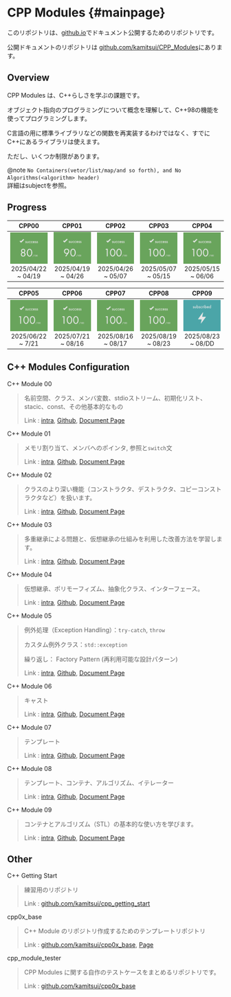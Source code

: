# CPP Modules {#mainpage}

このリポジトリは、[github.io](https://kamitsui.github.io/CPP_Modules/)でドキュメント公開するためのリポジトリです。

公開ドキュメントのリポジトリは [github.com/kamitsui/CPP_Modules](https://github.com/kamitsui/CPP_Modules)にあります。

## Overview

CPP Modules は、C++らしさを学ぶの課題です。

オブジェクト指向のプログラミングについて概念を理解して、C++98の機能を使ってプログラミングします。

C言語の用に標準ライブラリなどの関数を再実装するわけではなく、すでにC++にあるライブラリは使えます。

ただし、いくつか制限があります。

@note
`No Containers(vetor/list/map/and so forth), and No Algorithms(<algorithm> header)`
<br>
詳細はsubjectを参照。

## Progress

| CPP00 | CPP01 | CPP02 | CPP03 | CPP04 |
|:---:|:---:|:---:|:---:|:---:|
| ![image](docs/images/score_80.png) <br>2025/04/22 ~ 04/19 | ![image](docs/images/score_90.png) <br>2025/04/19 ~ 04/26 | ![image](docs/images/score_100.png) <br>2025/04/26 ~ 05/07 | ![image](docs/images/score_100.png) <br>2025/05/07 ~ 05/15 | ![image](docs/images/score_100.png) <br>2025/05/15 ~ 06/06 |

| CPP05 | CPP06 | CPP07 | CPP08 | CPP09 |
|:---:|:---:|:---:|:---:|:---:|
| ![image](docs/images/score_100.png) <br>2025/06/22 ~ 7/21 | ![image](docs/images/score_100.png) <br>2025/07/21 ~ 08/16 | ![image](docs/images/score_100.png) <br>2025/08/16 ~ 08/17 | ![image](docs/images/score_100.png) <br>2025/08/19 ~ 08/23 | ![image](docs/images/in_progress.png) <br>2025/08/23 ~ 08/DD |

## C++ Modules Configuration

C++ Module 00
> 名前空間、クラス、メンバ変数、stdioストリーム、初期化リスト、stacic、const、その他基本的なもの
>
> Link : [intra](https://projects.intra.42.fr/cpp-module-00/kamitsui),
> [Github](https://github.com/kamitsui/cpp00),
> [Document Page](https://kamitsui.github.io/cpp00/)

C++ Module 01
> メモリ割り当て、メンバへのポインタ, 参照と`switch`文
>
> Link : [intra](https://projects.intra.42.fr/cpp-module-01/kamitsui),
> [Github](https://github.com/kamitsui/cpp01),
> [Document Page](https://kamitsui.github.io/cpp01/)

C++ Module 02
> クラスのより深い機能（コンストラクタ、デストラクタ、コピーコンストラクタなど）を扱います。
>
> Link : [intra](https://projects.intra.42.fr/cpp-module-02/kamitsui),
> [Github](https://github.com/kamitsui/cpp02),
> [Document Page](https://kamitsui.github.io/cpp02/)

C++ Module 03
> 多重継承による問題と、仮想継承の仕組みを利用した改善方法を学習します。
>
> Link : [intra](https://projects.intra.42.fr/cpp-module-03/kamitsui),
> [Github](https://github.com/kamitsui/cpp03),
> [Document Page](https://kamitsui.github.io/cpp03/)

C++ Module 04
> 仮想継承、ポリモーフィズム、抽象化クラス、インターフェース。
>
> Link : [intra](https://projects.intra.42.fr/cpp-module-04/kamitsui),
> [Github](https://github.com/kamitsui/cpp04),
> [Document Page](https://kamitsui.github.io/cpp04/)

C++ Module 05
> 例外処理（Exception Handling）：`try-catch`, `throw`
>
> カスタム例外クラス：`std::exception`
>
> 繰り返し： Factory Pattern (再利用可能な設計パターン)
>
> Link : [intra](https://projects.intra.42.fr/cpp-module-05/kamitsui),
> [Github](https://github.com/kamitsui/cpp05),
> [Document Page](https://kamitsui.github.io/cpp05/)

C++ Module 06
> キャスト
>
> Link : [intra](https://projects.intra.42.fr/cpp-module-06/kamitsui),
> [Github](https://github.com/kamitsui/cpp06),
> [Document Page](https://kamitsui.github.io/cpp06/)

C++ Module 07
> テンプレート
>
> Link : [intra](https://projects.intra.42.fr/cpp-module-07/kamitsui),
> [Github](https://github.com/kamitsui/cpp07),
> [Document Page](https://kamitsui.github.io/cpp07/)

C++ Module 08
> テンプレート、コンテナ、アルゴリズム、イテレーター
>
> Link : [intra](https://projects.intra.42.fr/cpp-module-08/kamitsui),
> [Github](https://github.com/kamitsui/cpp08),
> [Document Page](https://kamitsui.github.io/cpp08/)

C++ Module 09
> コンテナとアルゴリズム（STL）の基本的な使い方を学びます。
>
> Link : [intra](https://projects.intra.42.fr/cpp-module-09/kamitsui),
> [Github](https://github.com/kamitsui/cpp09),
> [Document Page](https://kamitsui.github.io/cpp09/)

## Other

C++ Getting Start
> 練習用のリポジトリ
>
> Link : [github.com/kamitsui/cpp_getting_start](https://github.com/kamitsui/cpp_getting_start)

cpp0x_base
> C++ Module のリポジトリ作成するためのテンプレートリポジトリ
>
> Link : [github.com/kamitsui/cpp0x_base](https://github.com/kamitsui/cpp0x_base), [Page](https://kamitsui.github.io/cpp0x_base/)

cpp_module_tester
> CPP Modules に関する自作のテストケースをまとめるリポジトリです。
>
> Link : [github.com/kamitsui/cpp0x_base](https://github.com/kamitsui/cpp_module_tester)

<!--\>

Staticryptについて
> htmlファイルにJavaScriptコードを埋め込み、パスワードロックするツール
>
> もしSubjectのページをパスワード保護したい場合に使えますが、今は使っていません。
>
> [Staticrypt](staticrypt.md)

<\!-->

